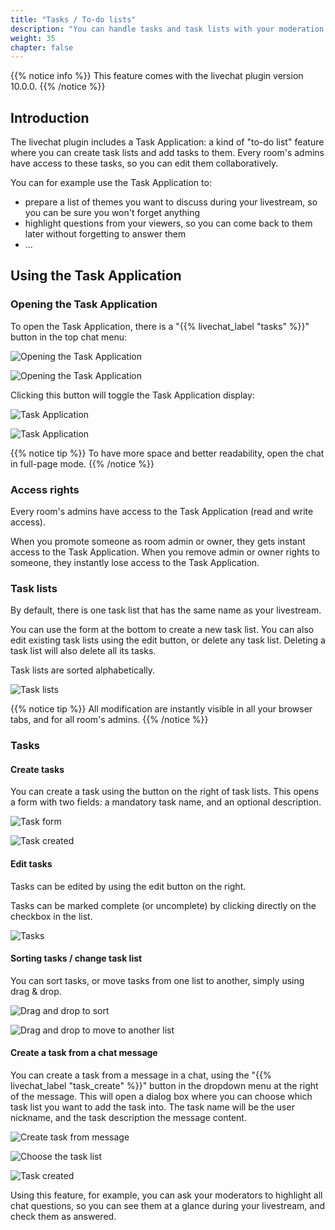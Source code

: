 ```yaml
---
title: "Tasks / To-do lists"
description: "You can handle tasks and task lists with your moderation team."
weight: 35
chapter: false
---
```


{{% notice info %}}
This feature comes with the livechat plugin version 10.0.0.
{{% /notice %}}

## Introduction

The livechat plugin includes a Task Application: a kind of "to-do list" feature where you can create task lists and add tasks to them.
Every room's admins have access to these tasks, so you can edit them collaboratively.

You can for example use the Task Application to:

* prepare a list of themes you want to discuss during your livestream, so you can be sure you won't forget anything
* highlight questions from your viewers, so you can come back to them later without forgetting to answer them
* ...

## Using the Task Application

### Opening the Task Application

To open the Task Application, there is a "{{% livechat_label "tasks" %}}" button in the top chat menu:

![Opening the Task Application](/peertube-plugin-livechat/images/task_open_app_video.png?classes=shadow,border&height=200px)

![Opening the Task Application](/peertube-plugin-livechat/images/task_open_app_fullpage.png?classes=shadow,border&height=200px)

Clicking this button will toggle the Task Application display:

![Task Application](/peertube-plugin-livechat/images/task_app_video_1.png?classes=shadow,border&height=200px)

![Task Application](/peertube-plugin-livechat/images/task_app_fullpage_1.png?classes=shadow,border&height=200px)

{{% notice tip %}}
To have more space and better readability, open the chat in full-page mode.
{{% /notice %}}

### Access rights

Every room's admins have access to the Task Application (read and write access).

When you promote someone as room admin or owner, they gets instant access to the Task Application.
When you remove admin or owner rights to someone, they instantly lose access to the Task Application.

### Task lists

By default, there is one task list that has the same name as your livestream.

You can use the form at the bottom to create a new task list.
You can also edit existing task lists using the edit button, or delete any task list. Deleting a task list will also delete all its tasks.

Task lists are sorted alphabetically.

![Task lists](/peertube-plugin-livechat/images/task_app_task_lists.png?classes=shadow,border&height=200px)

{{% notice tip %}}
All modification are instantly visible in all your browser tabs, and for all room's admins.
{{% /notice %}}

### Tasks

#### Create tasks

You can create a task using the button on the right of task lists.
This opens a form with two fields: a mandatory task name, and an optional description.

![Task form](/peertube-plugin-livechat/images/task_app_task_form.png?classes=shadow,border&height=200px)

![Task created](/peertube-plugin-livechat/images/task_app_task_1.png?classes=shadow,border&height=200px)

#### Edit tasks

Tasks can be edited by using the edit button on the right.

Tasks can be marked complete (or uncomplete) by clicking directly on the checkbox in the list.

![Tasks](/peertube-plugin-livechat/images/task_app_task_2.png?classes=shadow,border&height=200px)

#### Sorting tasks / change task list

You can sort tasks, or move tasks from one list to another, simply using drag & drop.

![Drag and drop to sort](/peertube-plugin-livechat/images/task_drag_drop.png?classes=shadow,border&height=200px)

![Drag and drop to move to another list](/peertube-plugin-livechat/images/task_drag_drop_task_list.png?classes=shadow,border&height=200px)

#### Create a task from a chat message

You can create a task from a message in a chat, using the "{{% livechat_label "task_create" %}}" button in the dropdown menu at the right of the message.
This will open a dialog box where you can choose which task list you want to add the task into.
The task name will be the user nickname, and the task description the message content.

![Create task from message](/peertube-plugin-livechat/images/task_from_message_1.png?classes=shadow,border&height=200px)

![Choose the task list](/peertube-plugin-livechat/images/task_from_message_2.png?classes=shadow,border&height=200px)

![Task created](/peertube-plugin-livechat/images/task_from_message_3.png?classes=shadow,border&height=200px)

Using this feature, for example, you can ask your moderators to highlight all chat questions, so you can see them at a glance during your livestream, and check them as answered.
